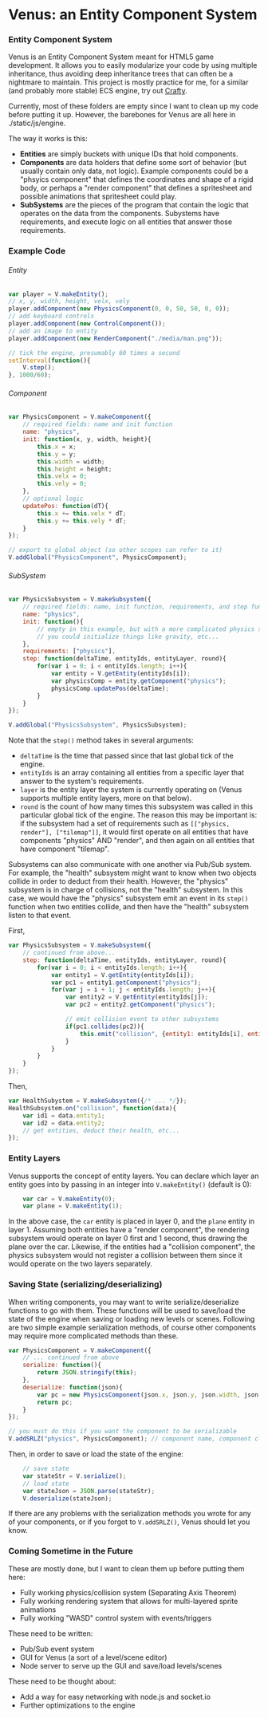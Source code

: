 Venus: an Entity Component System 
======

### Entity Component System
Venus is an Entity Component System meant for HTML5 game development. It allows you to easily modularize your code by using multiple inheritance, thus avoiding deep inheritance trees that can often be a nightmare to maintain. This project is mostly practice for me, for a similar (and probably more stable) ECS engine, try out [Crafty](http://craftyjs.com/).

Currently, most of these folders are empty since I want to clean up my code before putting it up. However, the barebones for Venus are all here in ./static/js/engine.

The way it works is this:
* __Entities__ are simply buckets with unique IDs that hold components. 
* __Components__ are data holders that define some sort of behavior (but usually contain only data, not logic). Example components could be a "phsyics component" that defines the coordinates and shape of a rigid body, or perhaps a "render component" that defines a spritesheet and possible animations that spritesheet could play.
* __SubSystems__ are the pieces of the program that contain the logic that operates on the data from the components. Subystems have requirements, and execute logic on all entities that answer those requirements.

### Example Code
###### Entity
```javascript
var player = V.makeEntity();
// x, y, width, height, velx, vely
player.addComponent(new PhysicsComponent(0, 0, 50, 50, 0, 0));
// add keyboard controls
player.addComponent(new ControlComponent());
// add an image to entity
player.addComponent(new RenderComponent("./media/man.png"));

// tick the engine, presumably 60 times a second
setInterval(function(){
	V.step();
}, 1000/60);
```

###### Component
```javascript
var PhysicsComponent = V.makeComponent({
	// required fields: name and init function
	name: "physics",
	init: function(x, y, width, height){
		this.x = x;
		this.y = y;
		this.width = width;
		this.height = height;
		this.velx = 0;
		this.vely = 0;
	},
	// optional logic
	updatePos: function(dT){
		this.x += this.velx * dT;
		this.y += this.vely * dT;
	}
});

// export to global object (so other scopes can refer to it)
V.addGlobal("PhysicsComponent", PhysicsComponent);
```

###### SubSystem
```javascript
var PhysicsSubsystem = V.makeSubsystem({
	// required fields: name, init function, requirements, and step function
	name: "physics",
	init: function(){
		// empty in this example, but with a more complicated physics system
		// you could initialize things like gravity, etc...
	},
	requirements: ["physics"],
	step: function(deltaTime, entityIds, entityLayer, round){
		for(var i = 0; i < entityIds.length; i++){
			var entity = V.getEntity(entityIds[i]);
			var physicsComp = entity.getComponent("physics");
			physicsComp.updatePos(deltaTime);
		}
	}
});

V.addGlobal("PhysicsSubsystem", PhysicsSubsystem);
```

Note that the `step()` method takes in several arguments:
* `deltaTime` is the time that passed since that last global tick of the engine.
* `entityIds` is an array containing all entities from a specific layer that answer to the system's requirements.
* `layer` is the entity layer the system is currently operating on (Venus supports multiple entity layers, more on that below).
* `round` is the count of how many times this subsystem was called in this particular global tick of the engine. The reason this may be important is: if the subsystem had a set of requirements such as `[["physics, render"], ["tilemap"]]`, it would first operate on all entities that have components "physics" AND "render", and then again on all entities that have component "tilemap".

Subsystems can also communicate with one another via Pub/Sub system. For example, the "health" subsystem might want to know when two objects collide in order to deduct from their health. However, the "physics" subsystem is in charge of collisions, not the "health" subsystem. In this case, we would have the "physics" subsystem emit an event in its `step()` function when two entities collide, and then have the "health" subsystem listen to that event.

First,
```javascript
var PhysicsSubsystem = V.makeSubsystem({
	// continued from above...
	step: function(deltaTime, entityIds, entityLayer, round){
		for(var i = 0; i < entityIds.length; i++){
			var entity1 = V.getEntity(entityIds[i]);
			var pc1 = entity1.getComponent("physics");
			for(var j = i + 1; j < entityIds.length; j++){
				var entity2 = V.getEntity(entityIds[j]);
				var pc2 = entity2.getComponent("physics");

				// emit collision event to other subsystems
				if(pc1.collides(pc2)){
					this.emit("collision", {entity1: entityIds[i], entity2: entityIds[j]});
				}
			}
		}
	}
});
```
Then,
```javascript
var HealthSubystem = V.makeSubsystem({/* ... */});
HealthSubsystem.on("collision", function(data){
	var id1 = data.entity1;
	var id2 = data.entity2;
	// get entities, deduct their health, etc...
});
```

### Entity Layers
Venus supports the concept of entity layers. You can declare which layer an entity goes into by passing in an integer into `V.makeEntity()` (default is 0):
```javascript
	var car = V.makeEntity(0);
	var plane = V.makeEntity(1);
```
In the above case, the `car` entity is placed in layer 0, and the `plane` entity in layer 1. Assuming both entities have a "render component", the rendering subsystem would operate on layer 0 first and 1 second, thus drawing the plane over the car. Likewise, if the entities had a "collision component", the physics subsystem would not register a collision between them since it would operate on the two layers separately.

### Saving State (serializing/deserializing)
When writing components, you may want to write serialize/deserialize functions to go with them. These functions will be used to save/load the state of the engine when saving or loading new levels or scenes. Following are two simple example serialization methods, of course other components may require more complicated methods than these.

```javascript
var PhysicsComponent = V.makeComponent({
	// ... continued from above
	serialize: function(){
		return JSON.stringify(this);
	},
	deserialize: function(json){
		var pc = new PhysicsComponent(json.x, json.y, json.width, json.height, json.velx, json.vely);
		return pc;
	}
});

// you must do this if you want the component to be serializable
V.addSRLZ("physics", PhysicsComponent); // component name, component class
```

Then, in order to save or load the state of the engine:
```javascript
	// save state
	var stateStr = V.serialize(); 
	// load state
	var stateJson = JSON.parse(stateStr);
	V.deserialize(stateJson);
```
If there are any problems with the serialization methods you wrote for any of your components, or if you forgot to `V.addSRLZ()`, Venus should let you know.

### Coming Sometime in the Future
These are mostly done, but I want to clean them up before putting them here:
* Fully working physics/collision system (Separating Axis Theorem)
* Fully working rendering system that allows for multi-layered sprite animations
* Fully working "WASD" control system with events/triggers

These need to be written:
* Pub/Sub event system
* GUI for Venus (a sort of a level/scene editor)
* Node server to serve up the GUI and save/load levels/scenes

These need to be thought about:
* Add a way for easy networking with node.js and socket.io
* Further optimizations to the engine
